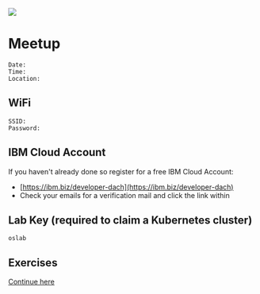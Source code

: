 ![](https://secure.meetupstatic.com/photos/event/5/1/6/d/highres_487520845.jpeg)

# Meetup

```
Date:    
Time:    
Location: 
```

## WiFi

```
SSID:      
Password:  
```

## IBM Cloud Account

If you haven't already done so register for a free IBM Cloud Account:
* [https://ibm.biz/developer-dach](https://ibm.biz/developer-dach)
* Check your emails for a verification mail and click the link within

## Lab Key (required to claim a Kubernetes cluster)

```
oslab
```

## Exercises

[Continue here](https://harald-u.github.io/istio101/)
